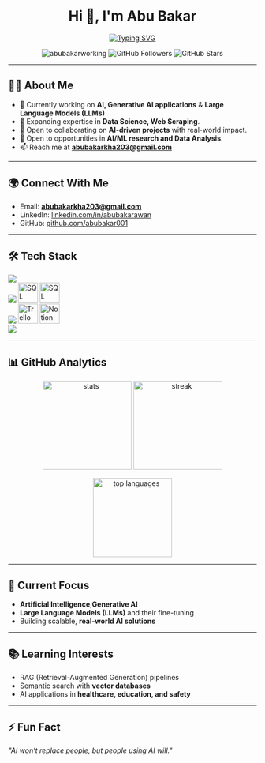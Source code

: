 <h1 align="center">Hi 👋, I'm Abu Bakar</h1>

<p align="center">
  <a href="https://git.io/typing-svg">
    <img src="https://readme-typing-svg.herokuapp.com?font=Fira+Code&pause=1000&color=0e75b6&center=true&vCenter=true&width=600&lines=AI+%26+Generative+AI+;Data+Science;Building+Human-Centric+AI+Apps;Always+Learning+%26+Innovating" alt="Typing SVG" />
  </a>
</p>

<p align="center">
  <img src="https://komarev.com/ghpvc/?username=abubakarworking&label=Profile%20views&color=0e75b6&style=flat" alt="abubakarworking" /> 
  <img src="https://img.shields.io/github/followers/abubakarworking?label=Followers&style=social" alt="GitHub Followers" />
  <img src="https://img.shields.io/github/stars/abubakarworking?affiliations=OWNER%2CCOLLABORATOR&style=social" alt="GitHub Stars" />
</p>

---

## 👨‍💻 About Me
- 🔭 Currently working on **AI, Generative AI applications** & **Large Language Models (LLMs)**   
- 🌱 Expanding expertise in **Data Science, Web Scraping**.  
- 👯 Open to collaborating on **AI-driven projects** with real-world impact.  
- 🤝 Open to opportunities in **AI/ML research and Data Analysis**.  
- 📫 Reach me at **abubakarkha203@gmail.com**  

---

## 🌍 Connect With Me
- Email: **abubakarkha203@gmail.com**  
- LinkedIn: [linkedin.com/in/abubakarawan](https://www.linkedin.com/in/abubakarawan)  
- GitHub: [github.com/abubakar001](https://github.com/abubakar001) 

---

## 🛠️ Tech Stack
<p align="left">
  <!-- Languages & AI/ML -->
  <img src="https://skillicons.dev/icons?i=python,cpp,pytorch,tensorflow,sklearn,pandas" />
  <br/>
  <!-- Databases -->
  <img src="https://skillicons.dev/icons?i=postgresql" />
  <img src="https://www.svgrepo.com/show/303251/mysql-logo.svg" height="40" width="40" alt="SQL Workbench" />
  <img src="https://img.icons8.com/color/48/microsoft-sql-server.png" height="40" width="40" alt="SQL Server" />
  <br/>
  <!-- Tools & Platforms -->
  <img src="https://skillicons.dev/icons?i=docker,vscode" />
  <img src="https://img.icons8.com/color/48/trello.png" height="40" width="40" alt="Trello" />
  <img src="https://img.icons8.com/color/48/notion.png" height="40" width="40" alt="Notion" />
  <br/>
  <!-- Web -->
  <img src="https://skillicons.dev/icons?i=html,css" />
</p>

---

## 📊 GitHub Analytics
<p align="center">
  <img src="https://github-readme-stats.vercel.app/api?username=abubakarworking&show_icons=true&theme=tokyonight" alt="stats" height="180" />
  <img src="https://github-readme-streak-stats.herokuapp.com/?user=abubakarworking&theme=tokyonight" alt="streak" height="180" />
</p>

<p align="center">
  <img src="https://github-readme-stats.vercel.app/api/top-langs/?username=abubakarworking&layout=compact&theme=tokyonight" alt="top languages" height="160"/>
</p>

---

## 🚀 Current Focus
- **Artificial Intelligence**,**Generative AI**
- **Large Language Models (LLMs)** and their fine-tuning  
- Building scalable, **real-world AI solutions** 

--- 

## 📚 Learning Interests
- RAG (Retrieval-Augmented Generation) pipelines  
- Semantic search with **vector databases**  
- AI applications in **healthcare, education, and safety**  

---

## ⚡ Fun Fact
_"AI won’t replace people, but people using AI will."_  
